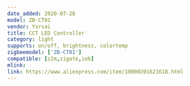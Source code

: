 ```yaml
---
date_added: 2020-07-28
model: ZB-CT01
vendor: Ysrsai
title: CCT LED Controller 
category: light
supports: on/off, brightness, colortemp
zigbeemodel: ['ZB-CT01']
compatible: [z2m,zigate,iob]
mlink: 
link: https://www.aliexpress.com/item/10000201621618.html
---
```

